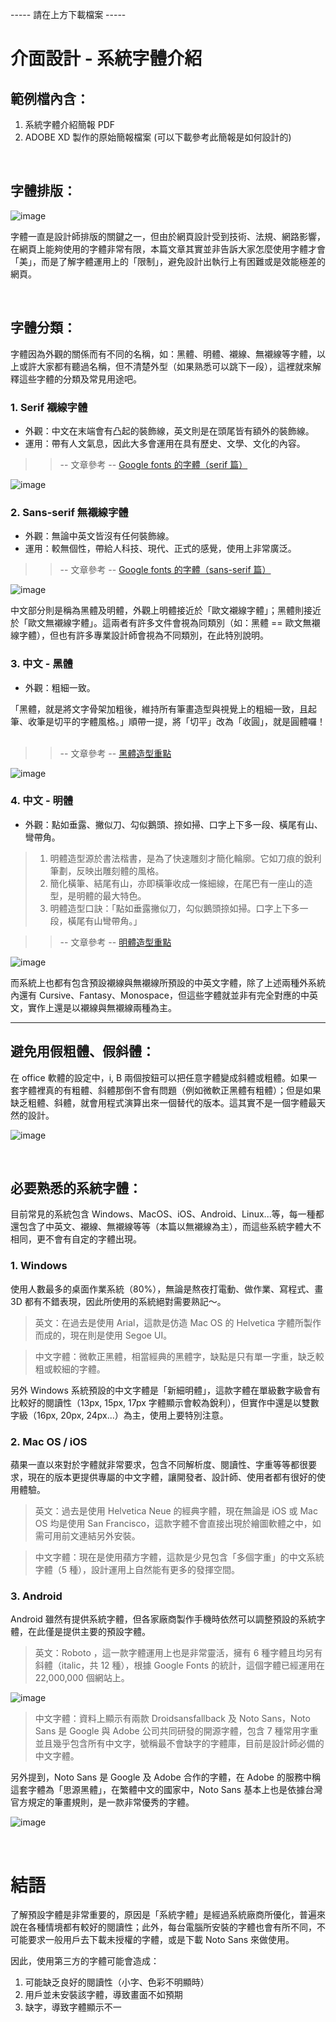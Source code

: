 ----- 請在上方下載檔案 -----
# 介面設計 - 系統字體介紹
## 範例檔內含：
1. 系統字體介紹簡報 PDF 
2. ADOBE XD 製作的原始簡報檔案 (可以下載參考此簡報是如何設計的)

&nbsp;

## 字體排版：
![image](https://github.com/Barry028/UI-Design/blob/master/Lesson002%20-%20Typography/img/001.png)

字體一直是設計師排版的關鍵之一，但由於網頁設計受到技術、法規、網路影響，在網頁上能夠使用的字體非常有限，本篇文章其實並非告訴大家怎麼使用字體才會「美」，而是了解字體運用上的「限制」，避免設計出執行上有困難或是效能極差的網頁。

&nbsp;

## 字體分類：
字體因為外觀的關係而有不同的名稱，如：黑體、明體、襯線、無襯線等字體，以上或許大家都有聽過名稱，但不清楚外型（如果熟悉可以跳下一段），這裡就來解釋這些字體的分類及常見用途吧。

### 1. Serif 襯線字體
   * 外觀：中文在末端會有凸起的裝飾線，英文則是在頭尾皆有額外的裝飾線。
   * 運用：帶有人文氣息，因此大多會運用在具有歷史、文學、文化的內容。
&nbsp;

>> -- 文章參考 -- [Google fonts 的字體（serif 篇）](https://blog.justfont.com/2014/06/google-fonts-1/)

![image](https://github.com/Barry028/UI-Design/blob/master/Lesson002%20-%20Typography/img/002.png)

### 2. Sans-serif 無襯線字體 ###
   * 外觀：無論中英文皆沒有任何裝飾線。
   * 運用：較無個性，帶給人科技、現代、正式的感覺，使用上非常廣泛。
&nbsp;

>> -- 文章參考 -- [Google fonts 的字體（sans-serif 篇）](https://blog.justfont.com/2014/06/google-fonts-2/)

![image](https://github.com/Barry028/UI-Design/blob/master/Lesson002%20-%20Typography/img/003.png)

中文部分則是稱為黑體及明體，外觀上明體接近於「歐文襯線字體」；黑體則接近於「歐文無襯線字體」。這兩者有許多文件會視為同類別（如：黑體 == 歐文無襯線字體），但也有許多專業設計師會視為不同類別，在此特別說明。

### 3. 中文 - 黑體
   * 外觀：粗細一致。

「黑體，就是將文字骨架加粗後，維持所有筆畫造型與視覺上的粗細一致，且起筆、收筆是切平的字體風格。」順帶一提，將「切平」改為「收圓」，就是圓體囉！
&nbsp;

>> -- 文章參考 -- [黑體造型重點](https://blog.justfont.com/2018/08/jf-typeclass-intro-3/)

![image](https://github.com/Barry028/UI-Design/blob/master/Lesson002%20-%20Typography/img/008.png)

### 4. 中文 - 明體
   * 外觀：點如垂露、撇似刀、勾似鵝頭、捺如掃、口字上下多一段、橫尾有山、彎帶角。
  
> 1. 明體造型源於書法楷書，是為了快速雕刻才簡化輪廓。它如刀痕的銳利筆劃，反映出雕刻體的風格。<br/>
> 2. 簡化橫筆、結尾有山，亦即橫筆收成一條細線，在尾巴有一座山的造型，是明體的最大特色。<br/>
> 3. 明體造型口訣：「點如垂露撇似刀，勾似鵝頭捺如掃。口字上下多一段，橫尾有山彎帶角。」

>> -- 文章參考 -- [明體造型重點](https://blog.justfont.com/2018/09/jf-typeclass-intro-4/)

![image](https://github.com/Barry028/UI-Design/blob/master/Lesson002%20-%20Typography/img/009.png)

而系統上也都有包含預設襯線與無襯線所預設的中英文字體，除了上述兩種外系統內還有 Cursive、Fantasy、Monospace，但這些字體就並非有完全對應的中英文，實作上還是以襯線與無襯線兩種為主。


---------------------------------------

## 避免用假粗體、假斜體：
在 office 軟體的設定中，i, B 兩個按鈕可以把任意字體變成斜體或粗體。如果一套字體裡真的有粗體、斜體那倒不會有問題（例如微軟正黑體有粗體）；但是如果缺乏粗體、斜體，就會用程式演算出來一個替代的版本。這其實不是一個字體最天然的設計。

![image](https://github.com/Barry028/UI-Design/blob/master/Lesson002%20-%20Typography/img/007.png)

&nbsp;

## 必要熟悉的系統字體：
目前常見的系統包含 Windows、MacOS、iOS、Android、Linux...等，每一種都還包含了中英文、襯線、無襯線等等（本篇以無襯線為主），而這些系統字體大不相同，更不會有自定的字體出現。

### 1. Windows
使用人數最多的桌面作業系統（80%），無論是熬夜打電動、做作業、寫程式、畫 3D 都有不錯表現，因此所使用的系統絕對需要熟記～。
> 英文：在過去是使用 Arial，這款是仿造 Mac OS 的 Helvetica 字體所製作而成的，現在則是使用 Segoe UI。

> 中文字體：微軟正黑體，相當經典的黑體字，缺點是只有單一字重，缺乏較粗或較細的字體。

另外 Windows 系統預設的中文字體是「新細明體」，這款字體在單級數字級會有比較好的閱讀性（13px, 15px, 17px 字體顯示會較為銳利），但實作中還是以雙數字級（16px, 20px, 24px...）為主，使用上要特別注意。

### 2. Mac OS / iOS
蘋果一直以來對於字體就非常要求，包含不同解析度、閱讀性、字重等等都很要求，現在的版本更提供專屬的中文字體，讓開發者、設計師、使用者都有很好的使用體驗。
> 英文：過去是使用 Helvetica Neue 的經典字體，現在無論是 iOS 或 Mac OS 均是使用 San Francisco，這款字體不會直接出現於繪圖軟體之中，如需可用前文連結另外安裝。

> 中文字體：現在是使用蘋方字體，這款是少見包含「多個字重」的中文系統字體（5 種），設計運用上自然能有更多的發揮空間。

### 3. Android
Android 雖然有提供系統字體，但各家廠商製作手機時依然可以調整預設的系統字體，在此僅是提供主要的預設字體。
> 英文：Roboto ，這一款字體運用上也是非常靈活，擁有 6 種字體且均另有斜體（italic，共 12 種），根據 Google Fonts 的統計，這個字體已經運用在 22,000,000 個網站上。

![image](https://github.com/Barry028/UI-Design/blob/master/Lesson002%20-%20Typography/img/005.png)

> 中文字體：資料上顯示有兩款 Droidsansfallback 及 Noto Sans，Noto Sans 是 Google 與 Adobe 公司共同研發的開源字體，包含 7 種常用字重並且幾乎包含所有中文字，號稱最不會缺字的字體庫，目前是設計師必備的中文字體。

另外提到，Noto Sans 是 Google 及 Adobe 合作的字體，在 Adobe 的服務中稱這套字體為「思源黑體」，在繁體中文的國家中，Noto Sans 基本上也是依據台灣官方規定的筆畫規則，是一款非常優秀的字體。

![image](https://github.com/Barry028/UI-Design/blob/master/Lesson002%20-%20Typography/img/006.png)

&nbsp;

# 結語
了解預設字體是非常重要的，原因是「系統字體」是經過系統廠商所優化，普遍來說在各種情境都有較好的閱讀性；此外，每台電腦所安裝的字體也會有所不同，不可能要求一般用戶去下載未授權的字體，或是下載 Noto Sans 來做使用。

因此，使用第三方的字體可能會造成：

1. 可能缺乏良好的閱讀性（小字、色彩不明顯時）
2. 用戶並未安裝該字體，導致畫面不如預期
3. 缺字，導致字體顯示不一



